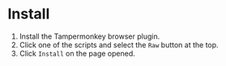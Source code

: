 # Install
1. Install the Tampermonkey browser plugin.
2. Click one of the scripts and select  the `Raw` button at the top.
3. Click `Install` on the page opened.
